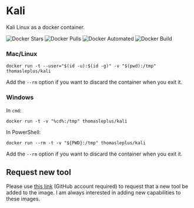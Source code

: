 # Kali

Kali Linux as a docker container.

![Docker Stars](https://img.shields.io/docker/stars/thomasleplus/kali.svg)
![Docker Pulls](https://img.shields.io/docker/pulls/thomasleplus/kali.svg)
![Docker Automated](https://img.shields.io/docker/automated/thomasleplus/kali.svg)
![Docker Build](https://img.shields.io/docker/build/thomasleplus/kali.svg)

### Mac/Linux

```
docker run -t --user="$(id -u):$(id -g)" -v "$(pwd):/tmp" thomasleplus/kali
```

Add the `--rm` option if you want to discard the container when you exit it.

### Windows

In `cmd`:

```
docker run -t -v "%cd%:/tmp" thomasleplus/kali
```

In PowerShell:

```
docker run --rm -t -v "${PWD}:/tmp" thomasleplus/kali
```

Add the `--rm` option if you want to discard the container when you exit it.

## Request new tool

Please use [this link](https://github.com/thomasleplus/docker-kali/issues/new?assignees=thomasleplus&labels=enhancement&template=feature_request.md&title=%5BFEAT%5D) (GitHub account required) to request that a new tool be added to the image. I am always interested in adding new capabilities to these images.
